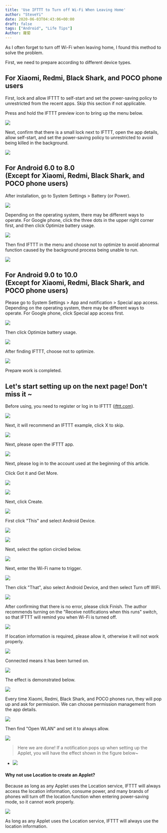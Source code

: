 ```yaml
---
title: 'Use IFTTT to Turn off Wi-Fi When Leaving Home'
author: "SteveYi"
date: 2020-06-03T04:43:06+00:00
draft: false
tags: ["Android", "Life Tips"]
Author: 蘿蔔
---
```


As I often forget to turn off Wi-Fi when leaving home, I found this method to solve the problem.

First, we need to prepare according to different device types.

For Xiaomi, Redmi, Black Shark, and POCO phone users
--------------------------

First, lock and allow IFTTT to self-start and set the power-saving policy to unrestricted from the recent apps. Skip this section if not applicable.

Press and hold the IFTTT preview icon to bring up the menu below.

![](https://static-a1.steveyi.net/media/blog/2020060303272613.jpg)

Next, confirm that there is a small lock next to IFTTT, open the app details, allow self-start, and set the power-saving policy to unrestricted to avoid being killed in the background.

![](https://static-a1.steveyi.net/media/blog/2020060303282266.jpg)

For Android 6.0 to 8.0  
(Except for Xiaomi, Redmi, Black Shark, and POCO phone users)
------------------------------------------------

After installation, go to System Settings > Battery (or Power).

![](https://static-a1.steveyi.net/media/blog/2020/04/ifttt-forward-to-line-8.png)

Depending on the operating system, there may be different ways to operate. For Google phone, click the three dots in the upper right corner first, and then click Optimize battery usage.

![](https://static-a1.steveyi.net/media/blog/2020/04/ifttt-forward-to-line-9.png)

Then find IFTTT in the menu and choose not to optimize to avoid abnormal function caused by the background process being unable to run.

![](https://static-a1.steveyi.net/media/blog/2020/04/ifttt-forward-to-line-10.png)

For Android 9.0 to 10.0  
(Except for Xiaomi, Redmi, Black Shark, and POCO phone users)
-------------------------------------------------

Please go to System Settings > App and notification > Special app access. Depending on the operating system, there may be different ways to operate. For Google phone, click Special app access first.

![](https://static-a1.steveyi.net/media/blog/2020/04/ifttt-forward-to-line-11.png)

Then click Optimize battery usage.

![](https://static-a1.steveyi.net/media/blog/2020/04/ifttt-forward-to-line-12.png)

After finding IFTTT, choose not to optimize.

![](https://static-a1.steveyi.net/media/blog/2020/04/ifttt-forward-to-line-13.png)

Prepare work is completed.

Let's start setting up on the next page! Don't miss it ~
------------------

Before using, you need to register or log in to IFTTT ([ifttt.com](https://ifttt.com/)).

![](https://static-a1.steveyi.net/media/blog/2020/04/ifttt-forward-to-line-1.png)

Next, it will recommend an IFTTT example, click X to skip.

![](https://static-a1.steveyi.net/media/blog/2020/04/ifttt-forward-to-line-2.png)

Next, please open the IFTTT app.

![](https://static-a1.steveyi.net/media/blog/2020/04/ifttt-forward-to-line-14.png)

Next, please log in to the account used at the beginning of this article.

Click Got it and Get More.

![](https://static-a1.steveyi.net/media/blog/2020/04/ifttt-forward-to-line-15.png)

![](https://static-a1.steveyi.net/media/blog/2020/04/ifttt-forward-to-line-16.png)

Next, click Create.

![](https://static-a1.steveyi.net/media/blog/2020060303435439.png)

First click "This" and select Android Device.

![](https://static-a1.steveyi.net/media/blog/2020060303470354.jpg)

![](https://static-a1.steveyi.net/media/blog/2020060303485738.png)

Next, select the option circled below.

![](https://static-a1.steveyi.net/media/blog/2020060303492575.png)

Next, enter the Wi-Fi name to trigger.

![](https://static-a1.steveyi.net/media/blog/2020060314472031.jpg)

Then click "That", also select Android Device, and then select Turn off WiFi.

![](https://static-a1.steveyi.net/media/blog/2020060303512548.png)

After confirming that there is no error, please click Finish. The author recommends turning on the "Receive notifications when this runs" switch, so that IFTTT will remind you when Wi-Fi is turned off.

![](https://static-a1.steveyi.net/media/blog/2020060314480629.jpg)

If location information is required, please allow it, otherwise it will not work properly.

![](https://static-a1.steveyi.net/media/blog/IMG_20200603_120458.jpg)

Connected means it has been turned on.

![](https://static-a1.steveyi.net/media/blog/2020060314505188.jpg)

The effect is demonstrated below.

![](https://static-a1.steveyi.net/media/blog/2020060314511293.gif)

Every time Xiaomi, Redmi, Black Shark, and POCO phones run, they will pop up and ask for permission. We can choose permission management from the app details.

![](https://static-a1.steveyi.net/media/blog/2020060314583324.jpg)

Then find "Open WLAN" and set it to always allow.

![](https://static-a1.steveyi.net/media/blog/2020060314593226.jpg)

> Here we are done! If a notification pops up when setting up the Applet, you will have the effect shown in the figure below~

*   ![](https://static-a1.steveyi.net/media/blog/2020061614302349.jpg)
    

#### Why not use Location to create an Applet?

Because as long as any Applet uses the Location service, IFTTT will always access the location information, consume power, and many brands of phones will turn off the location function when entering power-saving mode, so it cannot work properly.

![](https://static-a1.steveyi.net/media/blog/2020060307230142.jpg)

As long as any Applet uses the Location service, IFTTT will always use the location information.
